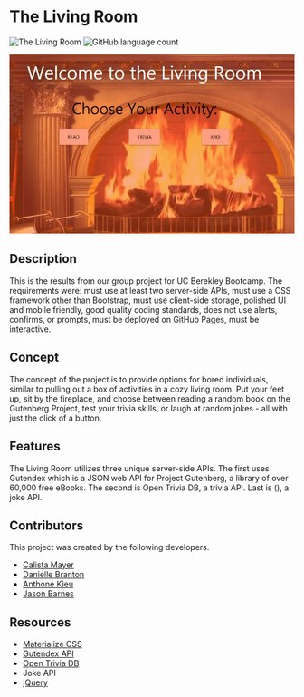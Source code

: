 # The Living Room
![The Living Room](https://img.shields.io/github/languages/top/yooperjb/Living-Room)  ![GitHub language count](https://img.shields.io/github/languages/count/yooperjb/Living-Room)

![Dashboard](./assets/images/front_page.jpg)

## Description
This is the results from our group project for UC Berekley Bootcamp. The requirements were: must use at least two server-side APIs, must use a CSS framework other than Bootstrap, must use client-side storage, polished UI and mobile friendly, good quality coding standards, does not use alerts, confirms, or prompts, must be deployed on GitHub Pages, must be interactive.

## Concept
The concept of the project is to provide options for bored individuals, similar to pulling out a box of activities in a cozy living room. Put your feet up, sit by the fireplace, and choose between reading a random book on the Gutenberg Project, test your trivia skills, or laugh at random jokes - all with just the click of a button.

## Features
The Living Room utilizes three unique server-side APIs. The first uses Gutendex which is a JSON web API for Project Gutenberg, a library of over 60,000 free eBooks. The second is Open Trivia DB, a trivia API. Last is (), a joke API.

## Contributors
This project was created by the following developers.

* [Calista Mayer](https://github.com/calistamayer)
* [Danielle Branton](https://github.com/webprinc3ss)
* [Anthone Kieu](https://github.com/anthonykieu)
* [Jason Barnes](https://github.com/yooperjb)

## Resources
* [Materialize CSS](https://materializecss.com/)
* [Gutendex API](https://github.com/garethbjohnson/gutendex)
* [Open Trivia DB](https://opentdb.com/)
* Joke API
* [jQuery](https://jquery.com/)